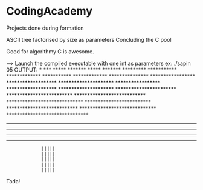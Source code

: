 # CodingAcademy
Projects done during formation

ASCII tree factorised by size as parameters
Concluding the C pool

Good for algorithmy
C is awesome.

==> Launch the compiled executable with one int as parameters
ex: ./sapin 05
OUTPUT:
                   *
                  ***
                 *****
                *******
                 *****
                *******
               *********
              ***********
             *************
              ***********
             *************
            ***************
           *****************
          *******************
         *********************
           *****************
          *******************
         *********************
        ***********************
       *************************
      ***************************
     *****************************
       *************************
      ***************************
     *****************************
    *******************************
   *********************************
  ***********************************
 *************************************
***************************************
                 |||||
                 |||||
                 |||||
                 |||||
                 |||||
Tada!
